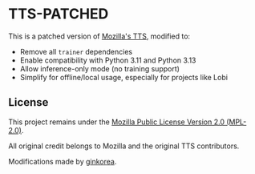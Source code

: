 # TTS-PATCHED

This is a patched version of [Mozilla's TTS](https://github.com/mozilla/TTS), modified to:

- Remove all `trainer` dependencies
- Enable compatibility with Python 3.11 and Python 3.13
- Allow inference-only mode (no training support)
- Simplify for offline/local usage, especially for projects like Lobi

## License

This project remains under the [Mozilla Public License Version 2.0 (MPL-2.0)](https://www.mozilla.org/en-US/MPL/2.0/).

All original credit belongs to Mozilla and the original TTS contributors.

Modifications made by [ginkorea](https://github.com/ginkorea).
